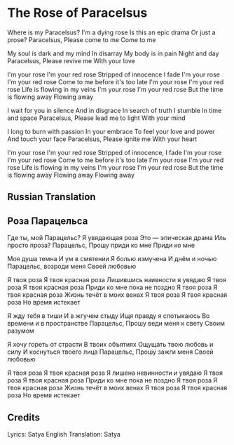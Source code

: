# The Rose of Paracelsus

Where is my Paracelsus?
I'm a dying rose
Is this an epic drama
Or just a prose?
Paracelsus,
Please come to me
Come to me

My soul is dark and my mind
In disarray
My body is in pain
Night and day
Paracelsus,
Please revive me
With your love

I'm your rose
I'm your red rose
Stripped of innocence I fade
I'm your rose
I'm your red rose
Come to me before it's too late
I'm your rose
I'm your red rose
Life is flowing in my veins
I'm your rose
I'm your red rose
But the time is flowing away
Flowing away

I wait for you in silence
And in disgrace
In search of truth I stumble
In time and space
Paracelsus,
Please lead me to light
With your mind

I long to burn with passion
In your embrace
To feel your love and power
And touch your face
Paracelsus, 
Please ignite me
With your heart

I'm your rose
I'm your red rose
Stripped of innocence, I fade
I'm your rose
I'm your red rose
Come to me before it's too late
I'm your rose
I'm your red rose
Life is flowing in my veins
I'm your rose
I'm your red rose
But the time is flowing away
Flowing away
Flowing away

## Russian Translation

## Роза Парацельса

Где ты, мой Парацельс?
Я увядающая роза
Это — эпическая драма 
Иль просто проза?
Парацельс,
Прошу приди ко мне
Приди ко мне

Моя душа темна
И ум в смятении 
Я болью измучена
И днём и ночью
Парацельс, возроди меня
Своей любовью

Я твоя роза
Я твоя красная роза
Лишившись наивности я увядаю
Я твоя роза
Я твоя красная роза
Приди ко мне пока не поздно
Я твоя роза
Я твоя красная роза
Жизнь течёт в моих венах
Я твоя роза
Я твоя красная роза
Но время истекает

Я жду тебя в тиши
И в жгучем стыду
Ищя правду я спотыкаюсь
Во времени и в пространстве
Парацельс,
Прошу веди меня к свету
Своим разумом

Я хочу гореть от страсти
В твоих объятиях
Ощущать твою любовь и силу
И коснуться твоего лица
Парацельс,
Прошу зажги меня
Своей любовью

Я твоя роза
Я твоя красная роза
Я лишена невинности и увядаю
Я твоя роза
Я твоя красная роза
Приди ко мне пока не поздно
Я твоя роза
Я твоя красная роза
Жизнь течёт в моих венах
Я твоя роза
Я твоя красная роза
Но время истекает

## Credits

Lyrics: Satya
English Translation: Satya


